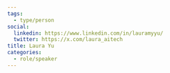 ```yaml
---
tags:
  - type/person
social:
  linkedin: https://www.linkedin.com/in/lauramyyu/
  twitter: https://x.com/laura_aitech
title: Laura Yu
categories:
  - role/speaker
---
```


